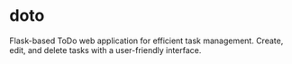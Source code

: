 # doto
Flask-based ToDo web application for efficient task management. Create, edit, and delete tasks with a user-friendly interface.
